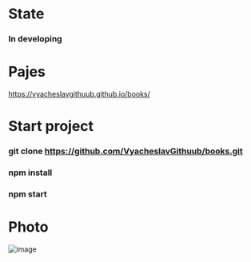 # State

### In developing

# Pajes

https://vyacheslavgithuub.github.io/books/

# Start project

### git clone https://github.com/VyacheslavGithuub/books.git

### npm install

### npm start

# Photo

![image](https://user-images.githubusercontent.com/111220807/202107494-36a706c3-7fc4-4c2b-ab02-3348c5c0ac69.png)
